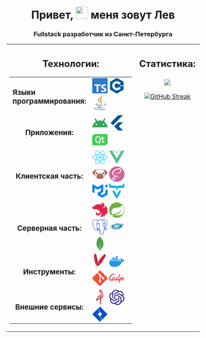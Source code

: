 <h1 align="center">Привет, <img src="https://github.com/blackcater/blackcater/raw/main/images/Hi.gif" height="32"/> меня зовут Лев</h1>
<h3 align="center">Fullstack разработчик из Санкт-Петербурга</h3>

<table>
<tr>
<td valign="top" width="66%">
<div align="center">  
<h2 align="center">Технологии:</h2>
<table>
<tr>
<td valign="center" width="50%">
<h3> Языки программирования: </h3>
</td><td valign="top" width="50%">
<svg width=40 height=40 role="img" viewBox="0 0 24 24" xmlns="http://www.w3.org/2000/svg"><title>TypeScript</title><path d="M1.125 0C.502 0 0 .502 0 1.125v21.75C0 23.498.502 24 1.125 24h21.75c.623 0 1.125-.502 1.125-1.125V1.125C24 .502 23.498 0 22.875 0zm17.363 9.75c.612 0 1.154.037 1.627.111a6.38 6.38 0 0 1 1.306.34v2.458a3.95 3.95 0 0 0-.643-.361 5.093 5.093 0 0 0-.717-.26 5.453 5.453 0 0 0-1.426-.2c-.3 0-.573.028-.819.086a2.1 2.1 0 0 0-.623.242c-.17.104-.3.229-.393.374a.888.888 0 0 0-.14.49c0 .196.053.373.156.529.104.156.252.304.443.444s.423.276.696.41c.273.135.582.274.926.416.47.197.892.407 1.266.628.374.222.695.473.963.753.268.279.472.598.614.957.142.359.214.776.214 1.253 0 .657-.125 1.21-.373 1.656a3.033 3.033 0 0 1-1.012 1.085 4.38 4.38 0 0 1-1.487.596c-.566.12-1.163.18-1.79.18a9.916 9.916 0 0 1-1.84-.164 5.544 5.544 0 0 1-1.512-.493v-2.63a5.033 5.033 0 0 0 3.237 1.2c.333 0 .624-.03.872-.09.249-.06.456-.144.623-.25.166-.108.29-.234.373-.38a1.023 1.023 0 0 0-.074-1.089 2.12 2.12 0 0 0-.537-.5 5.597 5.597 0 0 0-.807-.444 27.72 27.72 0 0 0-1.007-.436c-.918-.383-1.602-.852-2.053-1.405-.45-.553-.676-1.222-.676-2.005 0-.614.123-1.141.369-1.582.246-.441.58-.804 1.004-1.089a4.494 4.494 0 0 1 1.47-.629 7.536 7.536 0 0 1 1.77-.201zm-15.113.188h9.563v2.166H9.506v9.646H6.789v-9.646H3.375z"  fill="#3178C6"/></svg>
<svg width=40 height=40 role="img" viewBox="0 0 24 24" xmlns="http://www.w3.org/2000/svg"><title>C++</title><path d="M22.394 6c-.167-.29-.398-.543-.652-.69L12.926.22c-.509-.294-1.34-.294-1.848 0L2.26 5.31c-.508.293-.923 1.013-.923 1.6v10.18c0 .294.104.62.271.91.167.29.398.543.652.69l8.816 5.09c.508.293 1.34.293 1.848 0l8.816-5.09c.254-.147.485-.4.652-.69.167-.29.27-.616.27-.91V6.91c.003-.294-.1-.62-.268-.91zM12 19.11c-3.92 0-7.109-3.19-7.109-7.11 0-3.92 3.19-7.11 7.11-7.11a7.133 7.133 0 016.156 3.553l-3.076 1.78a3.567 3.567 0 00-3.08-1.78A3.56 3.56 0 008.444 12 3.56 3.56 0 0012 15.555a3.57 3.57 0 003.08-1.778l3.078 1.78A7.135 7.135 0 0112 19.11zm7.11-6.715h-.79v.79h-.79v-.79h-.79v-.79h.79v-.79h.79v.79h.79zm2.962 0h-.79v.79h-.79v-.79h-.79v-.79h.79v-.79h.79v.79h.79z" fill="#00599C"/></svg>
<svg width=40 height=40 role="img" xmlns="http://www.w3.org/2000/svg" viewBox="0 0 32 32" fill="none"><path d="M16.0497 8.44062C22.6378 3.32607 19.2566 0 19.2566 0C19.7598 5.28738 13.813 6.53583 12.2189 10.1692C11.1312 12.6485 12.9638 14.8193 16.0475 17.5554C15.7749 16.9494 15.3544 16.3606 14.9288 15.7645C13.4769 13.7313 11.9645 11.6132 16.0497 8.44062Z" fill="#E76F00"/><path d="M17.1015 18.677C17.1015 18.677 19.0835 17.0779 17.5139 15.3008C12.1931 9.27186 23.3333 6.53583 23.3333 6.53583C16.5317 9.8125 17.5471 11.7574 19.2567 14.1202C21.0871 16.6538 17.1015 18.677 17.1015 18.677Z" fill="#E76F00"/><path d="M22.937 23.4456C29.0423 20.3258 26.2195 17.3278 24.2492 17.7317C23.7662 17.8305 23.5509 17.9162 23.5509 17.9162C23.5509 17.9162 23.7302 17.64 24.0726 17.5204C27.9705 16.1729 30.9682 21.4949 22.8143 23.6028C22.8143 23.6029 22.9088 23.5198 22.937 23.4456Z" fill="#5382A1"/><path d="M10.233 19.4969C6.41312 18.9953 12.3275 17.6139 12.3275 17.6139C12.3275 17.6139 10.0307 17.4616 7.20592 18.8043C3.86577 20.3932 15.4681 21.1158 21.474 19.5625C22.0984 19.1432 22.9614 18.7798 22.9614 18.7798C22.9614 18.7798 20.5037 19.2114 18.0561 19.4145C15.0612 19.6612 11.8459 19.7093 10.233 19.4969Z" fill="#5382A1"/><path d="M11.6864 22.4758C9.55624 22.2592 10.951 21.2439 10.951 21.2439C5.43898 23.0429 14.0178 25.083 21.7199 22.8682C20.9012 22.5844 20.3806 22.0653 20.3806 22.0653C16.6163 22.7781 14.441 22.7553 11.6864 22.4758Z" fill="#5382A1"/><path d="M12.6145 25.6991C10.486 25.4585 11.7295 24.7474 11.7295 24.7474C6.72594 26.1222 14.7729 28.9625 21.1433 26.2777C20.0999 25.8787 19.3528 25.4181 19.3528 25.4181C16.5111 25.9469 15.1931 25.9884 12.6145 25.6991Z" fill="#5382A1"/><path d="M25.9387 27.3388C25.9387 27.3388 26.8589 28.0844 24.9252 28.6612C21.2481 29.7566 9.62093 30.0874 6.39094 28.7049C5.22984 28.2082 7.40723 27.5189 8.09215 27.3742C8.80646 27.2219 9.21466 27.2503 9.21466 27.2503C7.9234 26.3558 0.868489 29.0067 5.63111 29.7659C18.6195 31.8372 29.3077 28.8331 25.9387 27.3388Z" fill="#5382A1"/><path d="M28 28.9679C27.7869 31.6947 18.7877 32.2683 12.9274 31.8994C9.10432 31.6583 8.33812 31.0558 8.32691 31.047C11.9859 31.6402 18.1549 31.7482 23.1568 30.8225C27.5903 30.0016 28 28.9679 28 28.9679Z" fill="#5382A1"/><div xmlns="" id="ext_installed_id"/></svg>
</td></tr>
<tr>
<td valign="center" width="50%">
<h3 align="center"> Приложения: </h3>
</td><td valign="top" width="50%">
<svg width=40 height=40 role="img" viewBox="0 0 24 24" xmlns="http://www.w3.org/2000/svg"><title>Android</title><path d="M18.4395 5.5586c-.675 1.1664-1.352 2.3318-2.0274 3.498-.0366-.0155-.0742-.0286-.1113-.043-1.8249-.6957-3.484-.8-4.42-.787-1.8551.0185-3.3544.4643-4.2597.8203-.084-.1494-1.7526-3.021-2.0215-3.4864a1.1451 1.1451 0 0 0-.1406-.1914c-.3312-.364-.9054-.4859-1.379-.203-.475.282-.7136.9361-.3886 1.5019 1.9466 3.3696-.0966-.2158 1.9473 3.3593.0172.031-.4946.2642-1.3926 1.0177C2.8987 12.176.452 14.772 0 18.9902h24c-.119-1.1108-.3686-2.099-.7461-3.0683-.7438-1.9118-1.8435-3.2928-2.7402-4.1836a12.1048 12.1048 0 0 0-2.1309-1.6875c.6594-1.122 1.312-2.2559 1.9649-3.3848.2077-.3615.1886-.7956-.0079-1.1191a1.1001 1.1001 0 0 0-.8515-.5332c-.5225-.0536-.9392.3128-1.0488.5449zm-.0391 8.461c.3944.5926.324 1.3306-.1563 1.6503-.4799.3197-1.188.0985-1.582-.4941-.3944-.5927-.324-1.3307.1563-1.6504.4727-.315 1.1812-.1086 1.582.4941zM7.207 13.5273c.4803.3197.5506 1.0577.1563 1.6504-.394.5926-1.1038.8138-1.584.4941-.48-.3197-.5503-1.0577-.1563-1.6504.4008-.6021 1.1087-.8106 1.584-.4941z" fill="#34A853"/></svg>
<svg width=40 height=40 role="img" viewBox="0 0 24 24" xmlns="http://www.w3.org/2000/svg"><title>Flutter</title><path d="M14.314 0L2.3 12 6 15.7 21.684.013h-7.357zm.014 11.072L7.857 17.53l6.47 6.47H21.7l-6.46-6.468 6.46-6.46h-7.37z" fill="#02569B"/></svg>
<svg width=40 height=40 role="img" viewBox="0 0 24 24" xmlns="http://www.w3.org/2000/svg"><title>Qt</title><path d="M21.693 3.162H3.33L0 6.49v14.348h20.671L24 17.51V3.162zM12.785 18.4l-1.562.728-1.35-2.217c-.196.057-.499.09-.924.09-1.579 0-2.683-.425-3.305-1.276-.622-.85-.932-2.2-.932-4.033 0-1.84.319-3.206.949-4.098.63-.892 1.726-1.341 3.288-1.341 1.562 0 2.658.441 3.28 1.333.63.883.94 2.25.94 4.098 0 1.219-.13 2.2-.384 2.945-.261.752-.679 1.325-1.268 1.718zm4.736-1.587c-.858 0-1.447-.196-1.766-.59-.32-.392-.483-1.136-.483-2.232v-3.534H14.11V9.051h1.162V6.843h1.644V9.05h2.094v1.415h-2.094v3.346c0 .622.05 1.03.14 1.227.09.204.326.303.695.303l1.243-.05.073 1.326c-.67.13-1.186.196-1.546.196zm-8.58-9.08c-.95 0-1.604.311-1.963.94-.352.63-.532 1.629-.532 3.011 0 1.374.172 2.364.515 2.953.344.589 1.006.892 1.98.892.973 0 1.628-.295 1.971-.876.335-.58.507-1.57.507-2.953 0-1.39-.172-2.396-.523-3.026-.352-.63-1.006-.94-1.955-.94Z" fill="#41CD52"/></svg>
</td></tr>
<tr>
<td valign="center" width="50%">
<h3 align="center"> Клиентская часть: </h3>
</td><td valign="top" width="50%">
<svg  width=40 height=40  role="img" viewBox="0 0 24 24" xmlns="http://www.w3.org/2000/svg"><title>React</title><path d="M14.23 12.004a2.236 2.236 0 0 1-2.235 2.236 2.236 2.236 0 0 1-2.236-2.236 2.236 2.236 0 0 1 2.235-2.236 2.236 2.236 0 0 1 2.236 2.236zm2.648-10.69c-1.346 0-3.107.96-4.888 2.622-1.78-1.653-3.542-2.602-4.887-2.602-.41 0-.783.093-1.106.278-1.375.793-1.683 3.264-.973 6.365C1.98 8.917 0 10.42 0 12.004c0 1.59 1.99 3.097 5.043 4.03-.704 3.113-.39 5.588.988 6.38.32.187.69.275 1.102.275 1.345 0 3.107-.96 4.888-2.624 1.78 1.654 3.542 2.603 4.887 2.603.41 0 .783-.09 1.106-.275 1.374-.792 1.683-3.263.973-6.365C22.02 15.096 24 13.59 24 12.004c0-1.59-1.99-3.097-5.043-4.032.704-3.11.39-5.587-.988-6.38-.318-.184-.688-.277-1.092-.278zm-.005 1.09v.006c.225 0 .406.044.558.127.666.382.955 1.835.73 3.704-.054.46-.142.945-.25 1.44-.96-.236-2.006-.417-3.107-.534-.66-.905-1.345-1.727-2.035-2.447 1.592-1.48 3.087-2.292 4.105-2.295zm-9.77.02c1.012 0 2.514.808 4.11 2.28-.686.72-1.37 1.537-2.02 2.442-1.107.117-2.154.298-3.113.538-.112-.49-.195-.964-.254-1.42-.23-1.868.054-3.32.714-3.707.19-.09.4-.127.563-.132zm4.882 3.05c.455.468.91.992 1.36 1.564-.44-.02-.89-.034-1.345-.034-.46 0-.915.01-1.36.034.44-.572.895-1.096 1.345-1.565zM12 8.1c.74 0 1.477.034 2.202.093.406.582.802 1.203 1.183 1.86.372.64.71 1.29 1.018 1.946-.308.655-.646 1.31-1.013 1.95-.38.66-.773 1.288-1.18 1.87-.728.063-1.466.098-2.21.098-.74 0-1.477-.035-2.202-.093-.406-.582-.802-1.204-1.183-1.86-.372-.64-.71-1.29-1.018-1.946.303-.657.646-1.313 1.013-1.954.38-.66.773-1.286 1.18-1.868.728-.064 1.466-.098 2.21-.098zm-3.635.254c-.24.377-.48.763-.704 1.16-.225.39-.435.782-.635 1.174-.265-.656-.49-1.31-.676-1.947.64-.15 1.315-.283 2.015-.386zm7.26 0c.695.103 1.365.23 2.006.387-.18.632-.405 1.282-.66 1.933-.2-.39-.41-.783-.64-1.174-.225-.392-.465-.774-.705-1.146zm3.063.675c.484.15.944.317 1.375.498 1.732.74 2.852 1.708 2.852 2.476-.005.768-1.125 1.74-2.857 2.475-.42.18-.88.342-1.355.493-.28-.958-.646-1.956-1.1-2.98.45-1.017.81-2.01 1.085-2.964zm-13.395.004c.278.96.645 1.957 1.1 2.98-.45 1.017-.812 2.01-1.086 2.964-.484-.15-.944-.318-1.37-.5-1.732-.737-2.852-1.706-2.852-2.474 0-.768 1.12-1.742 2.852-2.476.42-.18.88-.342 1.356-.494zm11.678 4.28c.265.657.49 1.312.676 1.948-.64.157-1.316.29-2.016.39.24-.375.48-.762.705-1.158.225-.39.435-.788.636-1.18zm-9.945.02c.2.392.41.783.64 1.175.23.39.465.772.705 1.143-.695-.102-1.365-.23-2.006-.386.18-.63.406-1.282.66-1.933zM17.92 16.32c.112.493.2.968.254 1.423.23 1.868-.054 3.32-.714 3.708-.147.09-.338.128-.563.128-1.012 0-2.514-.807-4.11-2.28.686-.72 1.37-1.536 2.02-2.44 1.107-.118 2.154-.3 3.113-.54zm-11.83.01c.96.234 2.006.415 3.107.532.66.905 1.345 1.727 2.035 2.446-1.595 1.483-3.092 2.295-4.11 2.295-.22-.005-.406-.05-.553-.132-.666-.38-.955-1.834-.73-3.703.054-.46.142-.944.25-1.438zm4.56.64c.44.02.89.034 1.345.034.46 0 .915-.01 1.36-.034-.44.572-.895 1.095-1.345 1.565-.455-.47-.91-.993-1.36-1.565z" fill="#61DAFB"/></svg>
<svg   width=40 height=40   role="img" viewBox="0 0 24 24" xmlns="http://www.w3.org/2000/svg"><title>Vue.js</title><path d="M24,1.61H14.06L12,5.16,9.94,1.61H0L12,22.39ZM12,14.08,5.16,2.23H9.59L12,6.41l2.41-4.18h4.43Z" fill="#4FC08D"/></svg>
<svg width=40 height=40 role="img" viewBox="0 0 24 24" xmlns="http://www.w3.org/2000/svg"><title>Pug</title><path d="M12.0938 4.6358c-2.0663 0-3.6817.204-4.9221.5704a6.4511 6.4511 0 0 0 .0918-.084c.0374-.0375-.0507-.0625-.2285-.0684-.5335-.0175-1.8672.1436-2.9904.7051-1.273.599-4.118 3.7446-4.0432 3.9318.075.1872 1.4594 1.3458 1.8712 1.795.2621.2995 1.0485 2.9592 1.7599 2.51.189-.131.2656-.651.33-1.2931.0582.4975.1155 1.013.1934 1.4805.1123.7488 1.087 1.3474 1.1993 2.0587.1391 1.0138.7614 1.7234 1.9805 2.174.4847.6681 1.2382.3299 1.801.6347.8984.4867 1.9091.2617 2.92.2617 1.0108 0 1.984.186 2.92-.3007.576-.2995 1.32.0311 1.8087-.5802 1.2254-.4494 1.8319-1.1633 1.9727-2.1895.1123-.7113 1.0479-1.3099 1.1602-2.0587.0633-.3799.1102-.802.1582-1.2032.0568.4994.13.9042.291 1.0157.674.4493 1.4978-2.2104 1.7599-2.5099.4118-.4492 1.7963-1.6078 1.8712-1.795.0748-.1872-2.8074-3.3327-4.0803-3.9318-1.1231-.5615-2.4568-.7226-2.9903-.705-.167.0054-.2454.0287-.2247.0624-1.1748-.308-2.6728-.4805-4.6095-.4805zm.0293.5c2.2035 0 3.8486.2253 5.01.6153.1335.0449.2387.098.3593.1465.6901.715 1.6233 1.831 2.0138 3.1173.0246.081.0405.1658.0625.248.0003.0013-.0003.0028 0 .004v.0039c.0453.77.3158 1.4169.2305 1.9903-.1536.9982-.2285 1.9726-.373 2.84l-.002.0039v.0039c-.0289.1922-.218.4762-.4786.8067-.2606.3305-.5955.7024-.6817 1.248v.006l-.0019.0038c-.1006.733-.4207 1.1997-1.17 1.5821.1252-.4447.2051-1.055.2051-1.963.0374-1.1231.0766-1.5722-.8594-2.6954-.7184-.9236-1.704-1.5746-2.793-1.8985-.1111-.3899-.7217-.836-1.551-.836-.8285 0-1.4147.422-1.5352.8204-1.1098.3182-2.116.9759-2.8458 1.9141-.936 1.1232-.8594 1.6097-.8594 2.6955 0 .9037.0795 1.5135.2031 1.961-.7697-.385-1.1078-.857-1.207-1.5802v-.0097c-.0875-.5541-.4371-.9235-.7071-1.254-.27-.3305-.4626-.6166-.4903-.8008l-.002-.004v-.0038c-.1444-.8669-.2196-1.8406-.373-2.838v-.002c-.0853-.5734.1833-1.2203.2285-1.9903v.0156c.0131-.1437.0173-.241.0254-.371.3604-1.1587 1.1531-2.1726 1.8048-2.8752a6.4135 6.4135 0 0 1 .7246-.289c1.1921-.3916 2.8593-.6153 5.0628-.6153zm-5.2092 3.805a1.6473 1.6473 0 0 0-1.6349 1.6484 1.6473 1.6473 0 0 0 1.6485 1.6466 1.6473 1.6473 0 0 0 .4415-.0606c.3487-.3747.7177-.7223 1.1113-1.041a1.6473 1.6473 0 0 0 .0938-.545 1.6473 1.6473 0 0 0-1.6466-1.6485 1.6473 1.6473 0 0 0-.0136 0zm10.2973 0a1.6473 1.6473 0 0 0-1.6368 1.6484 1.6473 1.6473 0 0 0 .1504.6836c.3125.2642.611.547.8945.8477a1.6473 1.6473 0 0 0 .6036.1153 1.6473 1.6473 0 0 0 1.6465-1.6466 1.6473 1.6473 0 0 0-1.6465-1.6485 1.6473 1.6473 0 0 0-.0117 0zm-9.8715.4863a.4118.4118 0 0 1 .4101.412.4118.4118 0 0 1-.4101.4122.4118.4118 0 0 1-.4122-.4121.4118.4118 0 0 1 .4122-.4121zm9.471 0a.4118.4118 0 0 1 .4122.412.4118.4118 0 0 1-.4121.4122.4118.4118 0 0 1-.4122-.4121.4118.4118 0 0 1 .4122-.4121zm-5.1095 1.4863a.1498.2995 17.23 0 1 .0293.004.1498.2995 17.23 0 1 .0547.33.1498.2995 17.23 0 1-.2325.2422.1498.2995 17.23 0 1-.0527-.33.1498.2995 17.23 0 1 .2012-.2462zm.6719.0215a.2995.1498 75.54 0 1 .205.254.2995.1498 75.54 0 1-.0703.328.2995.1498 75.54 0 1-.2207-.2519.2995.1498 75.54 0 1 .0703-.3281.2995.1498 75.54 0 1 .0157-.002zm-.3164.4766s.0358.226.1855.3008c.1498.0749.8614-.1504.8614-.1504-.337.262-.9727.263-.9727.338v.373c0 .4079.0263 1.4614-.0313 1.6856.8238.0045 2.09 1.1255 2.09 2.508v.0741c-.0375-1.3478-1.6091-2.4337-2.0958-2.4337-.4867 0-2.0603 1.0485-2.0978 2.4337v-.0742c0-1.3626 1.2326-2.47 2.0567-2.506-.0704-.5517-.0722-1.1372-.0722-1.6875v-.373c-.2145-.0954-.4322-.1714-.6563-.2364.1846.0326.371.0488.545.0488.1497-.0749.1875-.3008.1875-.3008zm-3.0412 1.3477a.1498.1498 0 0 1 .0078 0 .1498.1498 0 0 1 .1504.1504.1498.1498 0 0 1-.1504.1504.1498.1498 0 0 1-.1504-.1504.1498.1498 0 0 1 .1426-.1504zm1.1231 0a.1498.1498 0 0 1 .0078 0 .1498.1498 0 0 1 .1504.1504.1498.1498 0 0 1-.1504.1504.1498.1498 0 0 1-.1504-.1504.1498.1498 0 0 1 .1426-.1504zm3.67 0a.1498.1498 0 0 1 .0079 0 .1498.1498 0 0 1 .1504.1504.1498.1498 0 0 1-.1504.1504.1498.1498 0 0 1-.1504-.1504.1498.1498 0 0 1 .1426-.1504zm1.1232 0a.1498.1498 0 0 1 .0078 0 .1498.1498 0 0 1 .1504.1504.1498.1498 0 0 1-.1504.1504.1498.1498 0 0 1-.1504-.1504.1498.1498 0 0 1 .1426-.1504zm-5.6526.8985a.1498.1498 0 0 1 .0078 0 .1498.1498 0 0 1 .1484.1504.1498.1498 0 0 1-.1484.1504.1498.1498 0 0 1-.1504-.1504.1498.1498 0 0 1 .1426-.1504zm5.3908 0a.1498.1498 0 0 1 .006 0 .1498.1498 0 0 1 .1503.1504.1498.1498 0 0 1-.1504.1504.1498.1498 0 0 1-.1484-.1504.1498.1498 0 0 1 .1425-.1504Z" fill="#A86454"/></svg>
<svg width=40 height=40 role="img" viewBox="0 0 24 24" xmlns="http://www.w3.org/2000/svg"><title>Sass</title><path d="M12 0c6.627 0 12 5.373 12 12s-5.373 12-12 12S0 18.627 0 12 5.373 0 12 0zM9.615 15.998c.175.645.156 1.248-.024 1.792l-.065.18c-.024.061-.052.12-.078.176-.14.29-.326.56-.555.81-.698.759-1.672 1.047-2.09.805-.45-.262-.226-1.335.584-2.19.871-.918 2.12-1.509 2.12-1.509v-.003l.108-.061zm9.911-10.861c-.542-2.133-4.077-2.834-7.422-1.645-1.989.707-4.144 1.818-5.693 3.267C4.568 8.48 4.275 9.98 4.396 10.607c.427 2.211 3.457 3.657 4.703 4.73v.006c-.367.18-3.056 1.529-3.686 2.925-.675 1.47.105 2.521.615 2.655 1.575.436 3.195-.36 4.065-1.649.84-1.261.766-2.881.404-3.676.496-.135 1.08-.195 1.83-.104 2.101.24 2.521 1.56 2.43 2.1-.09.539-.523.854-.674.944-.15.091-.195.12-.181.181.015.09.091.09.21.075.165-.03 1.096-.45 1.141-1.471.045-1.29-1.186-2.729-3.375-2.7-.9.016-1.471.091-1.875.256-.03-.045-.061-.075-.105-.105-1.35-1.455-3.855-2.475-3.75-4.41.03-.705.285-2.564 4.8-4.814 3.705-1.846 6.661-1.335 7.171-.21.733 1.604-1.576 4.59-5.431 5.024-1.47.165-2.235-.404-2.431-.615-.209-.225-.239-.24-.314-.194-.12.06-.045.255 0 .375.12.3.585.825 1.396 1.095.704.225 2.43.359 4.5-.45 2.324-.899 4.139-3.405 3.614-5.505l.073.067z" fill="#CC6699"/></svg>
<svg width=40 height=40 role="img" viewBox="0 0 24 24" xmlns="http://www.w3.org/2000/svg"><title>MUI</title><path d="M20.229 15.793a.666.666 0 0 0 .244-.243.666.666 0 0 0 .09-.333l.012-3.858a.666.666 0 0 1 .09-.333.666.666 0 0 1 .245-.243L23 9.58a.667.667 0 0 1 .333-.088.667.667 0 0 1 .333.09.667.667 0 0 1 .244.243.666.666 0 0 1 .089.333v7.014a.667.667 0 0 1-.335.578l-7.893 4.534a.666.666 0 0 1-.662 0l-6.194-3.542a.667.667 0 0 1-.246-.244.667.667 0 0 1-.09-.335v-3.537c0-.004.004-.006.008-.004s.008 0 .008-.005v-.004c0-.003.002-.005.004-.007l5.102-2.93c.004-.003.002-.01-.003-.01a.005.005 0 0 1-.004-.002.005.005 0 0 1-.001-.004l.01-3.467a.667.667 0 0 0-.333-.58.667.667 0 0 0-.667 0L8.912 9.799a.667.667 0 0 1-.665 0l-3.804-2.19a.667.667 0 0 0-.999.577v6.267a.667.667 0 0 1-.332.577.666.666 0 0 1-.332.09.667.667 0 0 1-.333-.088L.336 13.825a.667.667 0 0 1-.246-.244.667.667 0 0 1-.09-.336L.019 2.292a.667.667 0 0 1 .998-.577l7.23 4.153a.667.667 0 0 0 .665 0l7.228-4.153a.666.666 0 0 1 .333-.088.666.666 0 0 1 .333.09.667.667 0 0 1 .244.244.667.667 0 0 1 .088.333V13.25c0 .117-.03.232-.089.334a.667.667 0 0 1-.245.244l-3.785 2.18a.667.667 0 0 0-.245.245.666.666 0 0 0-.089.334.667.667 0 0 0 .09.334.666.666 0 0 0 .247.244l2.088 1.189a.67.67 0 0 0 .33.087.667.667 0 0 0 .332-.089l4.457-2.56Zm.438-9.828a.666.666 0 0 0 .09.335.666.666 0 0 0 .248.244.667.667 0 0 0 .67-.008l2.001-1.2a.666.666 0 0 0 .237-.243.667.667 0 0 0 .087-.329V2.32a.667.667 0 0 0-.091-.335.667.667 0 0 0-.584-.33.667.667 0 0 0-.334.094l-2 1.2a.666.666 0 0 0-.238.243.668.668 0 0 0-.086.329v2.445Z" fill="#007FFF"/></svg>
<svg width=40 height=40 role="img" viewBox="0 0 24 24" xmlns="http://www.w3.org/2000/svg"><title>Vaadin</title><path d="M1.166.521C.506.521 0 1.055 0 1.715v1.97c0 2.316 1.054 3.473 3.502 3.473h5.43c1.623 0 1.783.685 1.783 1.35 0 .068.004.13.012.193a1.268 1.268 0 0 0 2.531-.004c.007-.062.012-.121.012-.19 0-.664.16-1.349 1.783-1.349h5.43C22.93 7.158 24 6.001 24 3.686V1.715c0-.66-.524-1.194-1.184-1.194-.66 0-1.189.534-1.189 1.194l-.004.685c0 .746-.476 1.27-1.594 1.27h-5.322c-2.422 0-2.608 1.796-2.687 2.748h-.055c-.08-.952-.266-2.748-2.688-2.748H3.955c-1.118 0-1.629-.544-1.629-1.29v-.665c0-.66-.5-1.194-1.16-1.194zm5.875 10.553a1.586 1.586 0 0 0-1.375 2.371c1.657 3.06 3.308 6.13 4.967 9.184a1.415 1.415 0 0 0 2.586.02l.033-.06 4.945-9.142a1.587 1.587 0 0 0-1.377-2.373c-.702 0-1.179.345-1.502 1.082l-3.386 6.313-3.383-6.305c-.326-.745-.805-1.09-1.508-1.09Z" fill="#00B4F0"/></svg>
</td></tr>
<tr>
<td valign="center" width="50%">
<h3 align="center"> Серверная часть: </h3>
</td><td valign="top" width="50%">
<svg width=40 height=40 role="img" viewBox="0 0 24 24" xmlns="http://www.w3.org/2000/svg"><title>NestJS</title><path d="M14.131.047c-.173 0-.334.037-.483.087.316.21.49.49.576.806.007.043.019.074.025.117a.681.681 0 0 1 .013.112c.024.545-.143.614-.26.936-.18.415-.13.861.086 1.22a.74.74 0 0 0 .074.137c-.235-1.568 1.073-1.803 1.314-2.293.019-.428-.334-.713-.613-.911a1.37 1.37 0 0 0-.732-.21zM16.102.4c-.024.143-.006.106-.012.18-.006.05-.006.112-.012.161-.013.05-.025.1-.044.149-.012.05-.03.1-.05.149l-.067.142c-.02.025-.031.05-.05.075l-.037.055a2.152 2.152 0 0 1-.093.124c-.037.038-.068.081-.112.112v.006c-.037.031-.074.068-.118.1-.13.099-.278.173-.415.266-.043.03-.087.056-.124.093a.906.906 0 0 0-.118.099c-.043.037-.074.074-.111.118-.031.037-.068.08-.093.124a1.582 1.582 0 0 0-.087.13c-.025.05-.043.093-.068.142-.019.05-.037.093-.05.143a2.007 2.007 0 0 0-.043.155c-.006.025-.006.056-.012.08-.007.025-.007.05-.013.075 0 .05-.006.105-.006.155 0 .037 0 .074.006.111 0 .05.006.1.019.155.006.05.018.1.03.15.02.049.032.098.05.148.013.03.031.062.044.087l-1.426-.552c-.241-.068-.477-.13-.719-.186l-.39-.093c-.372-.074-.75-.13-1.128-.167-.013 0-.019-.006-.031-.006A11.082 11.082 0 0 0 8.9 2.855c-.378.025-.756.074-1.134.136a12.45 12.45 0 0 0-.837.174l-.279.074c-.092.037-.18.08-.266.118l-.205.093c-.012.006-.024.006-.03.012-.063.031-.118.056-.174.087a2.738 2.738 0 0 0-.236.118c-.043.018-.086.043-.124.062a.559.559 0 0 1-.055.03c-.056.032-.112.063-.162.094a1.56 1.56 0 0 0-.148.093c-.044.03-.087.055-.124.086-.006.007-.013.007-.019.013-.037.025-.08.056-.118.087l-.012.012-.093.074c-.012.007-.025.019-.037.025-.031.025-.062.056-.093.08-.006.013-.019.02-.025.025-.037.038-.074.069-.111.106-.007 0-.007.006-.013.012a1.742 1.742 0 0 0-.111.106c-.007.006-.007.012-.013.012a1.454 1.454 0 0 0-.093.1c-.012.012-.03.024-.043.036a1.374 1.374 0 0 1-.106.112c-.006.012-.018.019-.024.03-.05.05-.093.1-.143.15l-.018.018c-.1.106-.205.211-.317.304-.111.1-.229.192-.347.273a3.777 3.777 0 0 1-.762.421c-.13.056-.267.106-.403.149-.26.056-.527.161-.756.18-.05 0-.105.012-.155.018l-.155.037-.149.056c-.05.019-.099.044-.148.068-.044.031-.093.056-.137.087a1.011 1.011 0 0 0-.124.106c-.043.03-.087.074-.124.111-.037.043-.074.08-.105.124-.031.05-.068.093-.093.143a1.092 1.092 0 0 0-.087.142c-.025.056-.05.106-.068.161-.019.05-.037.106-.056.161-.012.05-.025.1-.03.15 0 .005-.007.012-.007.018-.012.056-.012.13-.019.167C.006 7.95 0 7.986 0 8.03a.657.657 0 0 0 .074.31v.006c.019.037.044.075.069.112.024.037.05.074.08.111.031.031.068.069.106.1a.906.906 0 0 0 .117.099c.149.13.186.173.378.272.031.019.062.031.1.05.006 0 .012.006.018.006 0 .013 0 .019.006.031a1.272 1.272 0 0 0 .08.298c.02.037.032.074.05.111.007.013.013.025.02.031.024.05.049.093.073.137l.093.13c.031.037.069.08.106.118.037.037.074.068.118.105 0 0 .006.006.012.006.037.031.074.062.112.087a.986.986 0 0 0 .136.08c.043.025.093.05.142.069a.73.73 0 0 0 .124.043c.007.006.013.006.025.012.025.007.056.013.08.019-.018.335-.024.65.026.762.055.124.328-.254.6-.688-.036.428-.061.93 0 1.079.069.155.44-.329.763-.862 4.395-1.016 8.405 2.02 8.826 6.31-.08-.67-.905-1.041-1.283-.948-.186.458-.502 1.047-1.01 1.413.043-.41.025-.83-.062-1.24a4.009 4.009 0 0 1-.769 1.562c-.588.043-1.177-.242-1.487-.67-.025-.018-.031-.055-.05-.08-.018-.043-.037-.087-.05-.13a.515.515 0 0 1-.037-.13c-.006-.044-.006-.087-.006-.137v-.093a.992.992 0 0 1 .031-.13c.013-.043.025-.086.044-.13.024-.043.043-.087.074-.13.105-.298.105-.54-.087-.682a.706.706 0 0 0-.118-.062c-.024-.006-.055-.018-.08-.025l-.05-.018a.847.847 0 0 0-.13-.031.472.472 0 0 0-.13-.019 1.01 1.01 0 0 0-.136-.012c-.031 0-.062.006-.093.006a.484.484 0 0 0-.137.019c-.043.006-.086.012-.13.024a1.068 1.068 0 0 0-.13.044c-.043.018-.08.037-.124.056-.037.018-.074.043-.118.062-1.444.942-.582 3.148.403 3.787-.372.068-.75.148-.855.229l-.013.012c.267.161.546.298.837.416.397.13.818.247 1.004.297v.006a5.996 5.996 0 0 0 1.562.112c2.746-.192 4.996-2.281 5.405-5.033l.037.161c.019.112.043.23.056.347v.006c.012.056.018.112.025.162v.024c.006.056.012.112.012.162.006.068.012.136.012.204v.1c0 .03.007.067.007.098 0 .038-.007.075-.007.112v.087c0 .043-.006.08-.006.124 0 .025 0 .05-.006.08 0 .044-.006.087-.006.137-.006.018-.006.037-.006.055l-.02.143c0 .019 0 .037-.005.056-.007.062-.019.118-.025.18v.012l-.037.174v.018l-.037.167c0 .007-.007.02-.007.025a1.663 1.663 0 0 1-.043.168v.018c-.019.062-.037.118-.05.174-.006.006-.006.012-.006.012l-.056.186c-.024.062-.043.118-.068.18-.025.062-.043.124-.068.18-.025.062-.05.117-.074.18h-.007c-.024.055-.05.117-.08.173a.302.302 0 0 1-.019.043c-.006.006-.006.013-.012.019a5.867 5.867 0 0 1-1.742 2.082c-.05.031-.099.069-.149.106-.012.012-.03.018-.043.03a2.603 2.603 0 0 1-.136.094l.018.037h.007l.26-.037h.006c.161-.025.322-.056.483-.087.044-.006.093-.019.137-.031l.087-.019c.043-.006.086-.018.13-.024.037-.013.074-.02.111-.031.62-.15 1.221-.354 1.798-.595a9.926 9.926 0 0 1-3.85 3.142c.714-.05 1.426-.167 2.114-.366a9.903 9.903 0 0 0 5.857-4.68 9.893 9.893 0 0 1-1.667 3.986 9.758 9.758 0 0 0 1.655-1.376 9.824 9.824 0 0 0 2.61-5.268c.21.98.272 1.99.18 2.987 4.474-6.241.371-12.712-1.346-14.416-.006-.013-.012-.019-.012-.031-.006.006-.006.006-.006.012 0-.006 0-.006-.007-.012 0 .074-.006.148-.012.223a8.34 8.34 0 0 1-.062.415c-.03.136-.068.273-.105.41-.044.13-.093.266-.15.396a5.322 5.322 0 0 1-.185.378 4.735 4.735 0 0 1-.477.688c-.093.111-.192.21-.292.31a3.994 3.994 0 0 1-.18.155l-.142.124a3.459 3.459 0 0 1-.347.241 4.295 4.295 0 0 1-.366.211c-.13.062-.26.118-.39.174a4.364 4.364 0 0 1-.818.223c-.143.025-.285.037-.422.05a4.914 4.914 0 0 1-.297.012 4.66 4.66 0 0 1-.422-.025 3.137 3.137 0 0 1-.421-.062 3.136 3.136 0 0 1-.415-.105h-.007c.137-.013.273-.025.41-.05a4.493 4.493 0 0 0 .818-.223c.136-.05.266-.112.39-.174.13-.062.248-.13.372-.204.118-.08.235-.161.347-.248.112-.087.217-.18.316-.279.105-.093.198-.198.291-.304.093-.111.18-.223.26-.334.013-.019.026-.044.038-.062.062-.1.124-.199.18-.298a4.272 4.272 0 0 0 .334-.775c.044-.13.075-.266.106-.403.025-.142.05-.278.062-.415.012-.142.025-.285.025-.421 0-.1-.007-.199-.013-.298a6.726 6.726 0 0 0-.05-.415 4.493 4.493 0 0 0-.092-.415c-.044-.13-.087-.267-.137-.397-.05-.13-.111-.26-.173-.384-.069-.124-.137-.248-.211-.366a6.843 6.843 0 0 0-.248-.34c-.093-.106-.186-.212-.285-.317a3.878 3.878 0 0 0-.161-.155c-.28-.217-.57-.421-.862-.607a1.154 1.154 0 0 0-.124-.062 2.415 2.415 0 0 0-.589-.26Z" fill="#E0234E"/></svg>
<svg width=40 height=40 role="img" viewBox="0 0 24 24" xmlns="http://www.w3.org/2000/svg"><title>Spring</title><path d="M21.8537 1.4158a10.4504 10.4504 0 0 1-1.284 2.2471A11.9666 11.9666 0 1 0 3.8518 20.7757l.4445.3951a11.9543 11.9543 0 0 0 19.6316-8.2971c.3457-3.0126-.568-6.8649-2.0743-11.458zM5.5805 20.8745a1.0174 1.0174 0 1 1-.1482-1.4323 1.0396 1.0396 0 0 1 .1482 1.4323zm16.1991-3.5806c-2.9385 3.9263-9.2601 2.5928-13.2852 2.7904 0 0-.7161.0494-1.4323.1481 0 0 .2717-.1234.6174-.2469 2.8398-.9877 4.1732-1.1853 5.9018-2.0743 3.2349-1.6545 6.4698-5.2844 7.1118-9.0379-1.2347 3.6053-4.9881 6.7167-8.3959 7.9761-2.3459.8643-6.5685 1.7039-6.5685 1.7039l-.1729-.0988c-2.8645-1.4076-2.9632-7.6304 2.2718-9.6306 2.2966-.889 4.4696-.395 6.9637-.9877 2.6422-.6174 5.7043-2.5929 6.939-5.1857 1.3828 4.1732 3.062 10.643.0493 14.6434z" fill="#6DB33F"/></svg>
<svg width=40 height=40  role="img" viewBox="0 0 24 24" xmlns="http://www.w3.org/2000/svg"><title>PostgreSQL</title><path d="M23.5594 14.7228a.5269.5269 0 0 0-.0563-.1191c-.139-.2632-.4768-.3418-1.0074-.2321-1.6533.3411-2.2935.1312-2.5256-.0191 1.342-2.0482 2.445-4.522 3.0411-6.8297.2714-1.0507.7982-3.5237.1222-4.7316a1.5641 1.5641 0 0 0-.1509-.235C21.6931.9086 19.8007.0248 17.5099.0005c-1.4947-.0158-2.7705.3461-3.1161.4794a9.449 9.449 0 0 0-.5159-.0816 8.044 8.044 0 0 0-1.3114-.1278c-1.1822-.0184-2.2038.2642-3.0498.8406-.8573-.3211-4.7888-1.645-7.2219.0788C.9359 2.1526.3086 3.8733.4302 6.3043c.0409.818.5069 3.334 1.2423 5.7436.4598 1.5065.9387 2.7019 1.4334 3.582.553.9942 1.1259 1.5933 1.7143 1.7895.4474.1491 1.1327.1441 1.8581-.7279.8012-.9635 1.5903-1.8258 1.9446-2.2069.4351.2355.9064.3625 1.39.3772a.0569.0569 0 0 0 .0004.0041 11.0312 11.0312 0 0 0-.2472.3054c-.3389.4302-.4094.5197-1.5002.7443-.3102.064-1.1344.2339-1.1464.8115-.0025.1224.0329.2309.0919.3268.2269.4231.9216.6097 1.015.6331 1.3345.3335 2.5044.092 3.3714-.6787-.017 2.231.0775 4.4174.3454 5.0874.2212.5529.7618 1.9045 2.4692 1.9043.2505 0 .5263-.0291.8296-.0941 1.7819-.3821 2.5557-1.1696 2.855-2.9059.1503-.8707.4016-2.8753.5388-4.1012.0169-.0703.0357-.1207.057-.1362.0007-.0005.0697-.0471.4272.0307a.3673.3673 0 0 0 .0443.0068l.2539.0223.0149.001c.8468.0384 1.9114-.1426 2.5312-.4308.6438-.2988 1.8057-1.0323 1.5951-1.6698zM2.371 11.8765c-.7435-2.4358-1.1779-4.8851-1.2123-5.5719-.1086-2.1714.4171-3.6829 1.5623-4.4927 1.8367-1.2986 4.8398-.5408 6.108-.13-.0032.0032-.0066.0061-.0098.0094-2.0238 2.044-1.9758 5.536-1.9708 5.7495-.0002.0823.0066.1989.0162.3593.0348.5873.0996 1.6804-.0735 2.9184-.1609 1.1504.1937 2.2764.9728 3.0892.0806.0841.1648.1631.2518.2374-.3468.3714-1.1004 1.1926-1.9025 2.1576-.5677.6825-.9597.5517-1.0886.5087-.3919-.1307-.813-.5871-1.2381-1.3223-.4796-.839-.9635-2.0317-1.4155-3.5126zm6.0072 5.0871c-.1711-.0428-.3271-.1132-.4322-.1772.0889-.0394.2374-.0902.4833-.1409 1.2833-.2641 1.4815-.4506 1.9143-1.0002.0992-.126.2116-.2687.3673-.4426a.3549.3549 0 0 0 .0737-.1298c.1708-.1513.2724-.1099.4369-.0417.156.0646.3078.26.3695.4752.0291.1016.0619.2945-.0452.4444-.9043 1.2658-2.2216 1.2494-3.1676 1.0128zm2.094-3.988-.0525.141c-.133.3566-.2567.6881-.3334 1.003-.6674-.0021-1.3168-.2872-1.8105-.8024-.6279-.6551-.9131-1.5664-.7825-2.5004.1828-1.3079.1153-2.4468.079-3.0586-.005-.0857-.0095-.1607-.0122-.2199.2957-.2621 1.6659-.9962 2.6429-.7724.4459.1022.7176.4057.8305.928.5846 2.7038.0774 3.8307-.3302 4.7363-.084.1866-.1633.3629-.2311.5454zm7.3637 4.5725c-.0169.1768-.0358.376-.0618.5959l-.146.4383a.3547.3547 0 0 0-.0182.1077c-.0059.4747-.054.6489-.115.8693-.0634.2292-.1353.4891-.1794 1.0575-.11 1.4143-.8782 2.2267-2.4172 2.5565-1.5155.3251-1.7843-.4968-2.0212-1.2217a6.5824 6.5824 0 0 0-.0769-.2266c-.2154-.5858-.1911-1.4119-.1574-2.5551.0165-.5612-.0249-1.9013-.3302-2.6462.0044-.2932.0106-.5909.019-.8918a.3529.3529 0 0 0-.0153-.1126 1.4927 1.4927 0 0 0-.0439-.208c-.1226-.4283-.4213-.7866-.7797-.9351-.1424-.059-.4038-.1672-.7178-.0869.067-.276.1831-.5875.309-.9249l.0529-.142c.0595-.16.134-.3257.213-.5012.4265-.9476 1.0106-2.2453.3766-5.1772-.2374-1.0981-1.0304-1.6343-2.2324-1.5098-.7207.0746-1.3799.3654-1.7088.5321a5.6716 5.6716 0 0 0-.1958.1041c.0918-1.1064.4386-3.1741 1.7357-4.4823a4.0306 4.0306 0 0 1 .3033-.276.3532.3532 0 0 0 .1447-.0644c.7524-.5706 1.6945-.8506 2.802-.8325.4091.0067.8017.0339 1.1742.081 1.939.3544 3.2439 1.4468 4.0359 2.3827.8143.9623 1.2552 1.9315 1.4312 2.4543-1.3232-.1346-2.2234.1268-2.6797.779-.9926 1.4189.543 4.1729 1.2811 5.4964.1353.2426.2522.4522.2889.5413.2403.5825.5515.9713.7787 1.2552.0696.087.1372.1714.1885.245-.4008.1155-1.1208.3825-1.0552 1.717-.0123.1563-.0423.4469-.0834.8148-.0461.2077-.0702.4603-.0994.7662zm.8905-1.6211c-.0405-.8316.2691-.9185.5967-1.0105a2.8566 2.8566 0 0 0 .135-.0406 1.202 1.202 0 0 0 .1342.103c.5703.3765 1.5823.4213 3.0068.1344-.2016.1769-.5189.3994-.9533.6011-.4098.1903-1.0957.333-1.7473.3636-.7197.0336-1.0859-.0807-1.1721-.151zm.5695-9.2712c-.0059.3508-.0542.6692-.1054 1.0017-.055.3576-.112.7274-.1264 1.1762-.0142.4368.0404.8909.0932 1.3301.1066.887.216 1.8003-.2075 2.7014a3.5272 3.5272 0 0 1-.1876-.3856c-.0527-.1276-.1669-.3326-.3251-.6162-.6156-1.1041-2.0574-3.6896-1.3193-4.7446.3795-.5427 1.3408-.5661 2.1781-.463zm.2284 7.0137a12.3762 12.3762 0 0 0-.0853-.1074l-.0355-.0444c.7262-1.1995.5842-2.3862.4578-3.4385-.0519-.4318-.1009-.8396-.0885-1.2226.0129-.4061.0666-.7543.1185-1.0911.0639-.415.1288-.8443.1109-1.3505.0134-.0531.0188-.1158.0118-.1902-.0457-.4855-.5999-1.938-1.7294-3.253-.6076-.7073-1.4896-1.4972-2.6889-2.0395.5251-.1066 1.2328-.2035 2.0244-.1859 2.0515.0456 3.6746.8135 4.8242 2.2824a.908.908 0 0 1 .0667.1002c.7231 1.3556-.2762 6.2751-2.9867 10.5405zm-8.8166-6.1162c-.025.1794-.3089.4225-.6211.4225a.5821.5821 0 0 1-.0809-.0056c-.1873-.026-.3765-.144-.5059-.3156-.0458-.0605-.1203-.178-.1055-.2844.0055-.0401.0261-.0985.0925-.1488.1182-.0894.3518-.1226.6096-.0867.3163.0441.6426.1938.6113.4186zm7.9305-.4114c.0111.0792-.049.201-.1531.3102-.0683.0717-.212.1961-.4079.2232a.5456.5456 0 0 1-.075.0052c-.2935 0-.5414-.2344-.5607-.3717-.024-.1765.2641-.3106.5611-.352.297-.0414.6111.0088.6356.1851z" fill="#4169E1"/></svg>
<svg width=40 height=40 role="img" viewBox="0 0 24 24" xmlns="http://www.w3.org/2000/svg"><title>Apache Cassandra</title><path d="M10.374 10.53a3.102 3.102 0 0 1-.428-.222l.555.143c0 .02-.01.036-.01.055l-.117.025zm-.283 1.506-.315.253.852-1.079-1.078.391c.002.017.009.033.009.05a.57.57 0 0 1-.184.42c.102.217.228.424.375.616a3.2 3.2 0 0 1 .34-.651zm.717-2.347-.652-.82a.427.427 0 0 1-.506.162c-.054.073-.083.162-.13.24l1.258.463c.011-.015.019-.031.03-.045zm-1.666.444c-.07.314-.087.637-.05.956a.566.566 0 0 1 .451.475l.946-.606c-.067-.022-.126-.06-.191-.088l-1.119-.08.64-.14a3.186 3.186 0 0 1-.668-.554l-.01.037zM20.1 11.648c-.164.202.833 1.022.833 1.022s-1.654-1.022-2.234-.72c-.278.144.574.811 1.175 1.242-.428-.274-.982-.571-1.175-.408-.328.277 1.565 2.549 1.565 2.549s-2.145-2.322-2.36-2.209c-.214.114.593 1.224.593 1.224s-1.06-1.16-1.35-.959c-.29.202 1.514 3.218 1.514 3.218s-1.956-3.091-2.763-2.574c1.268 2.782.795 3.18.795 3.18s-.162-2.839-1.742-2.764c-.795.038.379 2.12.379 2.12s-1.08-1.902-1.8-1.864c1.326 2.51.854 3.53.854 3.53s.219-2.143-1.58-3.336c.682.606-.427 3.336-.427 3.336s.976-4.023-.719-3.256c-.268.121-.019 2.007-.019 2.007s-.34-2.158-.851-2.045c-.298.066-1.893 2.99-1.893 2.99s1.306-3.16.908-3.027c-.29.096-.833 1.4-.833 1.4s.265-1.287 0-1.363c-.264-.075-1.74 1.363-1.74 1.363s1.097-1.287.908-1.552c-.287-.402-.623-.42-1.022-.265-.581.226-1.363 1.287-1.363 1.287s.78-1.074.643-1.476c-.219-.647-2.46 1.249-2.46 1.249s1.325-1.25 1.022-1.514c-.303-.265-1.947-.183-2.46-.185-1.515-.004-2.039-.36-2.498-.724 1.987.997 3.803-.151 6.094.494l.21.06c-1.3-.558-2.144-1.378-2.226-2.354-.036-.416.074-.827.297-1.222.619-.4 1.29-.773 2.06-1.095a4 4 0 0 0-.064.698c0 2.44 2.203 4.417 4.92 4.417s4.92-1.977 4.92-4.417c0-.45-.083-.881-.223-1.29 1.431.404 2.45.968 3.132 1.335.022.092.045.184.053.279.024.274-.018.547-.11.814.095-.147.198-.288.28-.445.367-.997 1.855.227 1.855.227s-1.085-.454-1.06-.24c.026.215 1.628.96 1.628.96s-1.45-.455-1.362-.114c.088.34 1.817 1.703 1.817 1.703s-1.956-1.489-2.12-1.287zm-7.268 2.65.042-.008-.06.01zM9.256 9.753c.12.13.26.234.396.343l.927-.029-1.064-.788c-.093.154-.195.303-.26.474Zm10.62 3.44c.3.215.54.373.54.373s-.24-.181-.54-.374zM7.507 8.617c-.14.229-.214.492-.215.76a3.99 3.99 0 0 0 2.358 3.64c0-.005.002-.01.003-.014a3.19 3.19 0 0 1-.58-.788c-.648.099-.926-.794-.336-1.08a3.174 3.174 0 0 1 .138-1.388 3.162 3.162 0 0 1-.52-1.36c-.296.07-.579.147-.848.23Zm1.488.82c.108-.24.243-.46.402-.661a.435.435 0 0 1 .568-.557c.077-.059.166-.099.248-.15a16.17 16.17 0 0 0-1.727.284c.114.388.272.76.509 1.084Zm2.285 3.928c1.4 0 2.633-.723 3.344-1.816a3.399 3.399 0 0 0-1.265-.539l-.297-.023.916.9-1.197-.467.704 1.078-1.074-.832-.012.006.347 1.278-.596-1.134-.098 1.33-.401-1.326-.472 1.261.114-1.359c-.006-.002-.01-.006-.015-.008l-.814 1.154.286-1.067c-.34.322-.605.713-.781 1.146.095.102.197.198.303.29.322.083.66.128 1.008.128zm10.145-4.434c.971-.567 1.716-1.955 1.716-1.955s-1.893 1.955-3.205 1.665c1.186-.934 1.766-2.549 1.766-2.549s-1.506 2.325-2.448 2.423c1.086-.959 1.54-2.322 1.54-2.322s-1.237 1.817-2.196 1.944c1.287-1.161 1.338-1.893 1.338-1.893s-1.781 2.302-2.499 1.943c.858-.934 1.439-2.12 1.439-2.12s-1.489 2.019-1.893 1.69c-.277-.05.454-.958.454-.958s-.908.807-1.16.606c.454-.278 1.236-1.64 1.236-1.64S16 7.505 15.621 7.304l.731-1.483s-.73 1.483-1.715 1.23c.454-.58.63-1.112.63-1.112s-.756 1.213-1.69.885c-.22-.077.273-.635.273-.635s-.626.61-1.055.534c-.43-.076.025-.858.025-.858s-.757 1.186-.908 1.136c-.152-.05.075-.833.075-.833s-.555.908-.858.858c-.302-.05 0-.934 0-.934s-.328.984-.58.909c-.252-.076-.303-.656-.303-.656s-.068.788-.429.858c-2.725.53-5.728 1.69-9.489 5.45C3.887 10.738 5.3 7.91 11.962 7.659c5.044-.191 7.399 2.137 8.177 2.17C22.51 9.93 24 7.633 24 7.633s-1.489 1.716-2.574 1.3zm-7.74.872-.608.464v.001l.054.003a3.35 3.35 0 0 0 .554-.468zm1.583-.426c0-.536-.237-.929-.594-1.217a3.178 3.178 0 0 1-.165.825.393.393 0 0 1-.328.681c-.154.233-.34.445-.549.63l.661.034-.995.237c-.025.018-.045.041-.07.058a3.194 3.194 0 0 1 1.536.691c.32-.574.504-1.235.504-1.94zM10.99 7.996a3.5 3.5 0 0 0-.785.46.427.427 0 0 1-.013.357l.885.643.023-.016-.36-1.262.627 1.12c.018-.006.04-.006.058-.011l-.02-1.251.398 1.163.477-1.15.016 1.268c.004.001.007.005.012.007l.713-1.005-.363 1.218.009.01 1.04-.69-.759 1.05.002.005.95-.34c.012-.016.028-.029.041-.045a.395.395 0 0 1 .394-.632 3.43 3.43 0 0 0 .27-.784 13.99 13.99 0 0 0-2.798-.168c-.286.011-.55.033-.817.053Z"  fill="#1287B1"/></svg>
<svg width=40 height=40  role="img" viewBox="0 0 24 24" xmlns="http://www.w3.org/2000/svg"><title>MongoDB</title><path d="M17.193 9.555c-1.264-5.58-4.252-7.414-4.573-8.115-.28-.394-.53-.954-.735-1.44-.036.495-.055.685-.523 1.184-.723.566-4.438 3.682-4.74 10.02-.282 5.912 4.27 9.435 4.888 9.884l.07.05A73.49 73.49 0 0111.91 24h.481c.114-1.032.284-2.056.51-3.07.417-.296.604-.463.85-.693a11.342 11.342 0 003.639-8.464c.01-.814-.103-1.662-.197-2.218zm-5.336 8.195s0-8.291.275-8.29c.213 0 .49 10.695.49 10.695-.381-.045-.765-1.76-.765-2.405z"  fill="#47A248"/></svg>
</td></tr>


<tr>
<td valign="center" width="50%">
<h3 align="center"> Инструменты: </h3>
</td><td valign="top" width="50%">
<svg width=40 height=40 role="img" viewBox="0 0 24 24" xmlns="http://www.w3.org/2000/svg"><title>Apache Maven</title><path d="M4.237.001c-.312-.013-.665.072-.828.457-.158.374-.283 1.188-.34 2.276l1.223.591c-.02-.737.007-1.43.076-2.066-.026.299-.056.96.006 2.039.019.342.049.725.088 1.15.002.024.002.047.007.069a45.485 45.485 0 0 0 .309 2.412c.057.368.126.752.195 1.16l-.01.01c.014.01.015.018.014.023l.03.16c.03.162.06.328.093.494l.108.553.056.289a61.72 61.72 0 0 0 .457 2.068c.09.382.186.78.287 1.186.098.386.199.783.309 1.193.096.362.199.735.303 1.117.003.018.012.036.015.055a145.826 145.826 0 0 0 .34 1.185l.049.174c.078.261.158.533.242.805a4.2 4.2 0 0 1-.293-.135l-.19-.654c-.02-.077-.042-.148-.062-.225l-.002-.004-.004-.002c-.087-.3-.17-.607-.257-.916-.023-.087-.044-.173-.069-.263l-.314-1.178c-.1-.381-.194-.765-.29-1.154-.094-.39-.185-.78-.277-1.172-.093-.401-.181-.8-.265-1.203-.085-.396-.161-.798-.24-1.193a50.315 50.315 0 0 1-.211-1.17c-.004-.013-.006-.03-.01-.041l.004-.002c-.057-.386-.116-.77-.174-1.15a60.905 60.905 0 0 1-.154-1.204 27.447 27.447 0 0 1-.172-2.41l-1.22-.59c-.004.074-.01.15-.013.23-.012.294-.02.605-.023.93a45.3 45.3 0 0 0 .006 1.157c.009.37.025.755.045 1.148.02.336.042.675.07 1.022l.002.039.006.004c.003.023.007.05.006.076.033.368.064.739.107 1.115a34.493 34.493 0 0 0 .303 2.125c.01.064.024.131.035.195a23.418 23.418 0 0 0 .547 2.32c.07.237.14.464.21.68.063.182.13.365.194.545.155.422.327.832.512 1.232l.006.004a.318.318 0 0 0 .02.05c.225.485.475.95.755 1.395.01.013.02.033.03.047-.455-.183-1.259-.098-1.253-.097.83.288 1.557.64 2.016 1.175-.183.2-.523.352-.953.477.594.064.924-.039 1.045-.092-.31.26-.483.732-.635 1.24.35-.57.696-.949 1.033-1.094.078.258.162.524.244.788A147.532 147.532 0 0 0 5.157 24a.56.56 0 0 0 .43-.312c.13-.282.83-1.775 1.908-3.875.413 1.303.88 2.679 1.386 4.109a.494.494 0 0 0 .076-.465 103.735 103.735 0 0 1-1.308-3.945c.154-.299.316-.612.484-.932.125.04.255.094.389.155.203.186.352.491.482.84a1.515 1.515 0 0 0-.334-1.098c1.335.258 2.547.09 3.287-.81a3.97 3.97 0 0 0 .192-.258c-.325.304-.682.404-1.313.273.996-.281 1.523-.617 2.035-1.22.12-.145.244-.303.371-.48-.943.722-1.927.822-2.9.493l-.045-.018c.914.02 2.203-.474 3.092-1.189.41-.33.796-.73 1.17-1.21.28-.359.55-.76.82-1.216.234-.393.468-.824.7-1.293a2.83 2.83 0 0 1-.74.137l-.144.008c-.048.002-.093 0-.146.002.885-.198 1.5-.74 1.994-1.447-.24.117-.628.262-1.07.297-.058.006-.12.006-.182.006-.013-.002-.028 0-.047-.002.306-.078.574-.178.81-.309a3.363 3.363 0 0 0 .358-.236c.044-.037.088-.07.13-.106.099-.086.193-.18.28-.287.028-.034.056-.063.08-.098.036-.05.073-.098.104-.146a8.388 8.388 0 0 0 .51-.828c.015-.031.032-.057.046-.088.04-.084.08-.16.11-.227.042-.099.074-.179.092-.238a.515.515 0 0 1-.108.051c-.273.112-.727.187-1.086.201-.004 0-.008 0-.013.004h-.067c.72-.214 1.067-.45 1.422-.818a13.883 13.883 0 0 0 1.154-1.428c.264-.37.505-.738.692-1.072a6.5 6.5 0 0 0 .298-.592c.066-.157.122-.305.172-.45-.466.01-.986.011-1.48 0 .495.01 1.015.007 1.484-.005.5-1.485.063-2.262.063-2.262s-.526-1.212-1.4-.851c-.426.175-1.172.73-2.083 1.56l.514 1.45a17.561 17.561 0 0 1 1.703-1.602c-.257.22-.807.726-1.615 1.644-.256.29-.537.624-.844.997-.017.02-.035.038-.047.06a51.435 51.435 0 0 0-1.666 2.187c-.248.34-.498.704-.765 1.088h-.016c.002.02-.004.028-.01.032l-.101.152c-.104.155-.213.31-.318.47l-.352.534c-.061.09-.124.181-.186.277-.184.282-.367.573-.558.873a97.351 97.351 0 0 0-1.428 2.338 96.866 96.866 0 0 0-1.341 2.343c-.012.017-.02.04-.034.057a197.256 197.256 0 0 0-.668 1.223l-.097.181c-.17.318-.346.642-.52.979 0 .004-.005.008-.006.013-.026.048-.05.093-.072.141-.117.222-.218.424-.45.87a1.352 1.352 0 0 0-.233-.182l.345-.65c.047-.089.096-.177.143-.27l.04-.077.546-1.001.13-.233v-.006l-.001-.006c.169-.31.345-.62.52-.94.051-.087.102-.173.153-.265.224-.395.454-.794.684-1.197a91.685 91.685 0 0 1 2.135-3.504c.247-.386.503-.77.754-1.152.092-.138.182-.272.279-.41a72.9 72.9 0 0 1 .48-.701c.007-.012.019-.024.026-.037h.006c.26-.356.517-.713.773-1.065.278-.373.554-.735.83-1.09a31.075 31.075 0 0 1 1.777-2.075l-.515-1.446c-.06.057-.126.116-.192.178a32.37 32.37 0 0 0-.758.729c-.295.294-.597.606-.912.935a46.032 46.032 0 0 0-1.632 1.838l-.03.033.002.008c-.017.02-.033.044-.054.064-.266.323-.538.649-.801.985a39.105 39.105 0 0 0-1.445 1.95c-.043.06-.085.126-.127.186a26.458 26.458 0 0 0-1.403 2.303c-.13.247-.256.485-.37.715-.096.195-.187.395-.278.591-.21.463-.398.93-.566 1.399l.002.006a.36.36 0 0 0-.026.058c-.108.303-.203.608-.29.914-.14.174-.302.325-.483.46a3.505 3.505 0 0 0-.131-.153 5.148 5.148 0 0 0 .824-2.211 6.4 6.4 0 0 0-.016-1.488c-.046-.4-.126-.82-.238-1.274-.097-.393-.217-.81-.363-1.248-.091.185-.22.367-.379.545l-.086.094c-.029.032-.06.06-.092.094.434-.674.486-1.397.358-2.148a2.722 2.722 0 0 1-.49.85c-.033.038-.072.077-.11.116-.01.007-.019.018-.033.028.144-.24.25-.467.318-.698a1.29 1.29 0 0 0 .04-.146 2.85 2.85 0 0 0 .038-.225l.018-.146a2.11 2.11 0 0 0-.002-.354c-.003-.04-.004-.076-.01-.113-.01-.055-.016-.105-.027-.154a7.416 7.416 0 0 0-.193-.84c-.01-.028-.015-.056-.026-.084-.027-.079-.048-.149-.072-.209a2.1 2.1 0 0 0-.09-.209.455.455 0 0 1-.035.1c-.102.24-.34.57-.557.8-.003.003-.007.005-.007.01l-.04.043c.318-.58.39-.946.385-1.398a12.274 12.274 0 0 0-.16-1.615 10.68 10.68 0 0 0-.232-1.104 5.853 5.853 0 0 0-.18-.558 6.337 6.337 0 0 0-.172-.391 26.18 26.18 0 0 0 .002-.004C5.576.341 4.82.124 4.82.124s-.27-.11-.582-.123zm3.38 15.783l.032.082v.002c-.06.033-.116.067-.178.097-.012.004-.024.012-.039.018a2.41 2.41 0 0 0 .186-.2zm-.603 1.626c.13.136.25.242.354.32l.07.227a1.866 1.866 0 0 0-.246.053l-.03-.098c-.024-.084-.048-.17-.076-.257l-.021-.073zm.26.875a2.34 2.34 0 0 1 .271.01l.07.229a.778.778 0 0 1 .247-.004l-.326.627a127.643 127.643 0 0 1-.262-.862z"  fill="#C71A36"/></svg>
<svg width=40 height=40 role="img" viewBox="0 0 24 24" xmlns="http://www.w3.org/2000/svg"><title>Docker</title><path d="M13.983 11.078h2.119a.186.186 0 00.186-.185V9.006a.186.186 0 00-.186-.186h-2.119a.185.185 0 00-.185.185v1.888c0 .102.083.185.185.185m-2.954-5.43h2.118a.186.186 0 00.186-.186V3.574a.186.186 0 00-.186-.185h-2.118a.185.185 0 00-.185.185v1.888c0 .102.082.185.185.185m0 2.716h2.118a.187.187 0 00.186-.186V6.29a.186.186 0 00-.186-.185h-2.118a.185.185 0 00-.185.185v1.887c0 .102.082.185.185.186m-2.93 0h2.12a.186.186 0 00.184-.186V6.29a.185.185 0 00-.185-.185H8.1a.185.185 0 00-.185.185v1.887c0 .102.083.185.185.186m-2.964 0h2.119a.186.186 0 00.185-.186V6.29a.185.185 0 00-.185-.185H5.136a.186.186 0 00-.186.185v1.887c0 .102.084.185.186.186m5.893 2.715h2.118a.186.186 0 00.186-.185V9.006a.186.186 0 00-.186-.186h-2.118a.185.185 0 00-.185.185v1.888c0 .102.082.185.185.185m-2.93 0h2.12a.185.185 0 00.184-.185V9.006a.185.185 0 00-.184-.186h-2.12a.185.185 0 00-.184.185v1.888c0 .102.083.185.185.185m-2.964 0h2.119a.185.185 0 00.185-.185V9.006a.185.185 0 00-.184-.186h-2.12a.186.186 0 00-.186.186v1.887c0 .102.084.185.186.185m-2.92 0h2.12a.185.185 0 00.184-.185V9.006a.185.185 0 00-.184-.186h-2.12a.185.185 0 00-.184.185v1.888c0 .102.082.185.185.185M23.763 9.89c-.065-.051-.672-.51-1.954-.51-.338.001-.676.03-1.01.087-.248-1.7-1.653-2.53-1.716-2.566l-.344-.199-.226.327c-.284.438-.49.922-.612 1.43-.23.97-.09 1.882.403 2.661-.595.332-1.55.413-1.744.42H.751a.751.751 0 00-.75.748 11.376 11.376 0 00.692 4.062c.545 1.428 1.355 2.48 2.41 3.124 1.18.723 3.1 1.137 5.275 1.137.983.003 1.963-.086 2.93-.266a12.248 12.248 0 003.823-1.389c.98-.567 1.86-1.288 2.61-2.136 1.252-1.418 1.998-2.997 2.553-4.4h.221c1.372 0 2.215-.549 2.68-1.009.309-.293.55-.65.707-1.046l.098-.288Z" fill="#2496ED"/></svg>
<svg width=40 height=40 role="img" viewBox="0 0 24 24" xmlns="http://www.w3.org/2000/svg"><title>Git</title><path d="M23.546 10.93L13.067.452c-.604-.603-1.582-.603-2.188 0L8.708 2.627l2.76 2.76c.645-.215 1.379-.07 1.889.441.516.515.658 1.258.438 1.9l2.658 2.66c.645-.223 1.387-.078 1.9.435.721.72.721 1.884 0 2.604-.719.719-1.881.719-2.6 0-.539-.541-.674-1.337-.404-1.996L12.86 8.955v6.525c.176.086.342.203.488.348.713.721.713 1.883 0 2.6-.719.721-1.889.721-2.609 0-.719-.719-.719-1.879 0-2.598.182-.18.387-.316.605-.406V8.835c-.217-.091-.424-.222-.6-.401-.545-.545-.676-1.342-.396-2.009L7.636 3.7.45 10.881c-.6.605-.6 1.584 0 2.189l10.48 10.477c.604.604 1.582.604 2.186 0l10.43-10.43c.605-.603.605-1.582 0-2.187" fill="#F05032"/></svg>
<svg width=40 height=40 role="img" viewBox="0 0 24 24" xmlns="http://www.w3.org/2000/svg"><title>gulp</title><path d="M5.936 4.694c-.336 0-.675.078-1.013.222-.34.145-.676.346-1.007.605a7.133 7.133 0 00-.97.917c-.313.354-.61.745-.887 1.164-.276.42-.533.867-.78 1.32h-.001v.001c-.239.473-.448.96-.63 1.455-.18.496-.324.993-.438 1.497-.11.5-.178.987-.2 1.465a.515.515 0 00-.01.091v.095c0 .261.038.53.075.776v.002l.001.002c.068.262.175.504.31.717a1.7 1.7 0 00.537.518c.217.138.474.207.776.207.263 0 .536-.06.817-.185.279-.125.557-.288.834-.479.268-.192.536-.412.794-.66.207-.192.396-.392.583-.59l-.196.608c-.085.293-.18.576-.257.853-.085.274-.152.52-.209.738-.057.216-.096.362-.096.456v.215c0 .241.025.411.104.518a.398.398 0 00.333.152.435.435 0 00.265-.095c.081-.06.15-.137.219-.224v-.002l.002-.001c.057-.087.115-.18.164-.278.05-.101.078-.19.107-.269v-.001l.067-.24.143-.495.19-.662c.076-.247.142-.495.227-.747l.225-.75c.072-.244.14-.465.203-.661.063-.2.116-.362.16-.493.02-.065.04-.116.054-.154l.014-.032.04.018.018-.048c.076-.218.151-.427.227-.626.076-.2.152-.4.21-.597a3.762 3.762 0 00.22-1.29.637.637 0 00-.05-.255.44.44 0 00-.124-.18.499.499 0 00-.174-.1.622.622 0 00-.19-.03.655.655 0 00-.378.127c-.129.086-.225.229-.297.422v.001l-.55 1.764a3.91 3.91 0 01-.317.513v.001a9.407 9.407 0 01-1.71 1.832c-.207.17-.404.301-.6.404a1.063 1.063 0 01-.5.146.48.48 0 01-.312-.103.637.637 0 01-.204-.275 1.582 1.582 0 01-.102-.387 3.182 3.182 0 01-.028-.422c0-.413.066-.874.198-1.394.132-.52.312-1.04.539-1.579.227-.54.492-1.06.786-1.571.293-.511.605-.965.926-1.362.32-.396.64-.706.97-.95.327-.244.62-.362.902-.362a.88.88 0 01.497.145c.152.098.29.263.42.496v-.001c.134.259.269.46.385.606.12.15.259.227.408.227a.51.51 0 00.416-.208c.115-.138.17-.327.17-.556 0-.096-.01-.2-.03-.307a.87.87 0 00-.14-.334c-.314-.47-.651-.807-1.01-1.024H7.06a2.216 2.216 0 00-1.125-.317zm10.961.855a.802.802 0 00-.41.12h-.001l-.001.001a.85.85 0 00-.318.43l-1.889 4.758-.417 1.045c-.153.38-.295.76-.447 1.148a4.792 4.792 0 00-.176.551 4.995 4.995 0 01-.257.215c-.207.16-.403.281-.589.365h-.002c-.184.093-.339.129-.463.129-.082 0-.137-.02-.172-.053-.035-.033-.056-.084-.056-.166 0-.185.028-.39.084-.615.057-.22.132-.451.217-.683a8.73 8.73 0 01.274-.69l.276-.644c.086-.2.153-.382.21-.534a1.15 1.15 0 00.089-.377.71.71 0 00-.143-.437.474.474 0 00-.39-.19.466.466 0 00-.378.179 1.514 1.514 0 00-.254.42 3.917 3.917 0 00-.201.537c-.056.19-.131.368-.207.535-.113.25-.246.524-.416.826a6.64 6.64 0 01-.565.849c-.207.26-.432.479-.675.654-.24.175-.495.257-.75.257-.083 0-.138-.03-.167-.088a.472.472 0 01-.052-.225c.01-.204.046-.419.112-.643.066-.222.141-.443.226-.66.085-.21.18-.424.283-.625.105-.201.2-.391.294-.56v-.001l.248-.47c.068-.136.107-.243.135-.33l.001-.002v-.001c.01-.04.021-.09.021-.145a.419.419 0 00-.054-.214v-.001l-.001-.001a.526.526 0 00-.335-.238.65.65 0 00-.588.103c-.132.091-.231.232-.319.426a23.085 23.085 0 00-.79 1.817c-.19.505-.323.914-.418 1.229a4.666 4.666 0 00-.163.7v.001l-.02.231v.002c0 .214.029.4.09.55v.002c.068.147.148.266.249.357a.893.893 0 00.36.191c.132.04.27.059.41.059.311 0 .598-.058.861-.155s.501-.232.714-.396c.21-.163.4-.346.563-.548.12-.14.21-.285.3-.427-.04.22-.078.437-.078.614 0 .33.063.57.202.717a.695.695 0 00.523.214c.208 0 .439-.057.694-.17.253-.113.51-.262.77-.446.065-.045.127-.093.19-.141l.005.036a1 1 0 00.15.35h.001l.001.002c.08.099.17.18.291.24.123.062.273.091.45.091.253 0 .516-.059.787-.175h.002c.268-.125.537-.279.805-.48.268-.201.545-.44.812-.697l.01-.009c-.046.106-.09.212-.138.319-.219.484-.442.972-.674 1.471-.233.5-.466.994-.684 1.488l-.001.003-.001.002a3.93 3.93 0 01-.104.278c-.036.092-.085.188-.115.298v.001c-.037.1-.075.198-.095.306-.03.11-.04.217-.04.315 0 .208.059.367.172.447a.67.67 0 00.398.115c.122 0 .234-.03.335-.08v-.001h.001a.95.95 0 00.263-.22c.076-.09.14-.192.198-.308.059-.117.107-.242.154-.365l.002-.004v-.004c.008-.037.037-.121.084-.244l.162-.436.19-.512.199-.522.17-.435c.048-.124.077-.21.095-.255v-.001c.019-.038.048-.095.085-.189l.133-.313.161-.37.172-.38.142-.342.103-.226.001-.001c.085-.17.188-.358.302-.566v-.001c.123-.207.255-.405.396-.612v-.001c.152-.2.302-.397.463-.585.161-.187.33-.347.5-.498.173-.14.346-.262.521-.345a1.14 1.14 0 01.499-.128c.086 0 .143.018.178.039a.135.135 0 01.042.103c0 .08-.043.207-.144.353v.001c-.104.16-.226.33-.377.519-.162.19-.323.389-.503.597-.18.21-.352.419-.514.628a6.18 6.18 0 00-.412.603v.001a1.518 1.518 0 00-.205.53v.007a.193.193 0 01-.004.022c-.003.01-.006.014-.006.035v.057c0 .257.092.465.274.606.183.152.441.22.76.22.349 0 .67-.068.97-.204.298-.134.605-.316.92-.556h.001c.315-.236.64-.517.991-.843.341-.325.739-.685 1.184-1.08a.847.847 0 00.262-.352c.059-.138.089-.275.089-.41a.635.635 0 00-.082-.324.278.278 0 00-.248-.148.369.369 0 00-.164.043c-.053.026-.109.06-.17.101-.104.033.017.063.03.108-.538.481-1.004.887-1.373 1.206-.38.332-.699.588-.946.788a5.893 5.893 0 01-.574.41c-.132.079-.233.117-.289.117-.078 0-.132-.02-.156-.043a.142.142 0 01-.043-.108c0-.007.01-.036.035-.075.026-.04.065-.091.117-.152l.398-.465c.162-.181.324-.381.504-.6.18-.22.35-.447.502-.682.16-.23.285-.467.39-.7.101-.233.156-.455.156-.666a.837.837 0 00-.106-.426.92.92 0 00-.277-.3c-.11-.08-.238-.14-.375-.181h-.001a1.557 1.557 0 00-1.043.073 3.064 3.064 0 00-.598.332 5.677 5.677 0 00-.565.45 9.89 9.89 0 00-.38.378l.036-.176c.015-.073.025-.141.034-.207v-.001c.01-.068.013-.116.013-.149a.529.529 0 00-.126-.373v-.001h-.002c-.087-.09-.222-.129-.4-.129-.122 0-.24.07-.34.19a2.18 2.18 0 00-.263.418 4.225 4.225 0 00-.202.48l-.133.378v.001c-.046.159-.097.321-.15.485-.014.004-.027.008-.041.014a.33.33 0 00-.136.089l.003-.003c-.118.114-.251.247-.399.389-.147.142-.303.284-.464.426-.162.133-.326.275-.49.407-.162.13-.32.245-.471.345-.15.101-.29.18-.419.241a.776.776 0 01-.309.088c-.06 0-.085-.014-.1-.042h-.001a.311.311 0 01-.032-.155c0-.113.02-.243.064-.39.042-.146.086-.274.13-.385l.028-.03.374-.952c.142-.365.294-.746.465-1.152l.513-1.254c.17-.427.342-.84.503-1.234l.475-1.102c.142-.336.266-.619.37-.848l-.001.002c.059-.117.097-.227.135-.32v-.002a.934.934 0 00.055-.297c0-.196-.061-.35-.18-.443a.6.6 0 00-.384-.133Z"  fill="#CF4647"/></svg>
</td></tr>
<tr>
<td valign="center">
<h3 align="center"> Внешние сервисы: </h3>
</td><td valign="top">
<svg width=40 height=40 role="img" viewBox="0 0 24 24" xmlns="http://www.w3.org/2000/svg"><title>MinIO</title><path d="M13.2072.006c-.6216-.0478-1.2.1943-1.6211.582a2.15 2.15 0 0 0-.0938 3.0352l3.4082 3.5507a3.042 3.042 0 0 1-.664 4.6875l-.463.2383V7.2853a15.4198 15.4198 0 0 0-8.0174 10.4862v.0176l6.5487-3.3281v7.621L13.7794 24V13.6817l.8965-.4629a4.4432 4.4432 0 0 0 1.2207-7.0292l-3.371-3.5254a.7489.7489 0 0 1 .037-1.0547.7522.7522 0 0 1 1.0567.0371l.4668.4863-.006.0059 4.0704 4.2441a.0566.0566 0 0 0 .082 0 .06.06 0 0 0 0-.0703l-3.1406-5.1425-.1484.1425.1484-.1445C14.4945.3926 13.8287.0538 13.2072.006Zm-.9024 9.8652v2.9941l-4.1523 2.1484a13.9787 13.9787 0 0 1 2.7676-3.9277 14.1784 14.1784 0 0 1 1.3847-1.2148z" fill="#C72E49"/></svg>
<svg width=40 height=40  role="img" viewBox="0 0 24 24" xmlns="http://www.w3.org/2000/svg"><title>OpenAI</title><path d="M22.2819 9.8211a5.9847 5.9847 0 0 0-.5157-4.9108 6.0462 6.0462 0 0 0-6.5098-2.9A6.0651 6.0651 0 0 0 4.9807 4.1818a5.9847 5.9847 0 0 0-3.9977 2.9 6.0462 6.0462 0 0 0 .7427 7.0966 5.98 5.98 0 0 0 .511 4.9107 6.051 6.051 0 0 0 6.5146 2.9001A5.9847 5.9847 0 0 0 13.2599 24a6.0557 6.0557 0 0 0 5.7718-4.2058 5.9894 5.9894 0 0 0 3.9977-2.9001 6.0557 6.0557 0 0 0-.7475-7.0729zm-9.022 12.6081a4.4755 4.4755 0 0 1-2.8764-1.0408l.1419-.0804 4.7783-2.7582a.7948.7948 0 0 0 .3927-.6813v-6.7369l2.02 1.1686a.071.071 0 0 1 .038.052v5.5826a4.504 4.504 0 0 1-4.4945 4.4944zm-9.6607-4.1254a4.4708 4.4708 0 0 1-.5346-3.0137l.142.0852 4.783 2.7582a.7712.7712 0 0 0 .7806 0l5.8428-3.3685v2.3324a.0804.0804 0 0 1-.0332.0615L9.74 19.9502a4.4992 4.4992 0 0 1-6.1408-1.6464zM2.3408 7.8956a4.485 4.485 0 0 1 2.3655-1.9728V11.6a.7664.7664 0 0 0 .3879.6765l5.8144 3.3543-2.0201 1.1685a.0757.0757 0 0 1-.071 0l-4.8303-2.7865A4.504 4.504 0 0 1 2.3408 7.872zm16.5963 3.8558L13.1038 8.364 15.1192 7.2a.0757.0757 0 0 1 .071 0l4.8303 2.7913a4.4944 4.4944 0 0 1-.6765 8.1042v-5.6772a.79.79 0 0 0-.407-.667zm2.0107-3.0231l-.142-.0852-4.7735-2.7818a.7759.7759 0 0 0-.7854 0L9.409 9.2297V6.8974a.0662.0662 0 0 1 .0284-.0615l4.8303-2.7866a4.4992 4.4992 0 0 1 6.6802 4.66zM8.3065 12.863l-2.02-1.1638a.0804.0804 0 0 1-.038-.0567V6.0742a4.4992 4.4992 0 0 1 7.3757-3.4537l-.142.0805L8.704 5.459a.7948.7948 0 0 0-.3927.6813zm1.0976-2.3654l2.602-1.4998 2.6069 1.4998v2.9994l-2.5974 1.4997-2.6067-1.4997Z"  fill="#412991"/></svg>
<svg width=40 height=40 role="img" viewBox="0 0 24 24" xmlns="http://www.w3.org/2000/svg"><title>Jira Software</title><path d="M12.004 0c-2.35 2.395-2.365 6.185.133 8.585l3.412 3.413-3.197 3.198a6.501 6.501 0 0 1 1.412 7.04l9.566-9.566a.95.95 0 0 0 0-1.344L12.004 0zm-1.748 1.74L.67 11.327a.95.95 0 0 0 0 1.344C4.45 16.44 8.22 20.244 12 24c2.295-2.298 2.395-6.096-.08-8.533l-3.47-3.469 3.2-3.2c-1.918-1.955-2.363-4.725-1.394-7.057z" fill="#0052CC"/></svg>
</td></tr>
</table>  
</div>
</td>
<td valign="top" width="33%">
<div align="center">  
<h2 align="center">
Статистика:</h2>
<h3  align="center"> <img  align="center" src="https://github-profile-trophy.vercel.app/?username=FollowTheOwlets&title=MultiLanguage&column=1">
</h3>

[![GitHub Streak](https://github-readme-streak-stats.herokuapp.com/?user=FollowTheOwlets)](https://git.io/streak-stats)
</div>
</td>
</tr>
</table>  